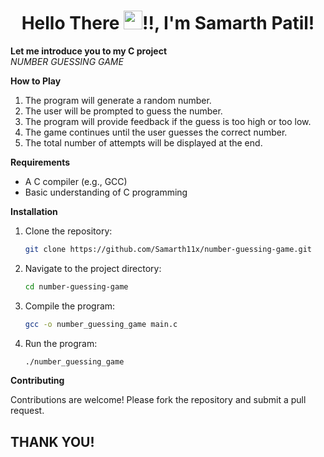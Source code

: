 <h1 align="center">Hello There <img src="https://raw.githubusercontent.com/MartinHeinz/MartinHeinz/master/wave.gif" width="30px">!!, I'm Samarth Patil!</h1>

**Let me introduce you to my C project**
<br>
*NUMBER GUESSING GAME*


**How to Play**

1. The program will generate a random number.
2. The user will be prompted to guess the number.
3. The program will provide feedback if the guess is too high or too low.
4. The game continues until the user guesses the correct number.
5. The total number of attempts will be displayed at the end.

**Requirements**

- A C compiler (e.g., GCC)
- Basic understanding of C programming

**Installation**

1. Clone the repository:
    ```sh
    git clone https://github.com/Samarth11x/number-guessing-game.git
    ```
2. Navigate to the project directory:
    ```sh
    cd number-guessing-game
    ```
3. Compile the program:
    ```sh
    gcc -o number_guessing_game main.c
    ```
4. Run the program:
    ```sh
    ./number_guessing_game
    ```

**Contributing**

Contributions are welcome! Please fork the repository and submit a pull request.

## THANK YOU!
